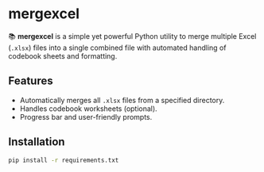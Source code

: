 # mergexcel

📚 **mergexcel** is a simple yet powerful Python utility to merge multiple Excel (`.xlsx`) files into a single combined file with automated handling of codebook sheets and formatting.

## Features
- Automatically merges all `.xlsx` files from a specified directory.
- Handles codebook worksheets (optional).
- Progress bar and user-friendly prompts.

## Installation

```bash
pip install -r requirements.txt
